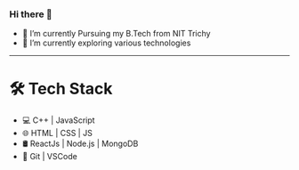 ### Hi there 👋

- 🔭 I’m currently Pursuing my B.Tech from NIT Trichy
- 🌱 I’m currently exploring various technologies

---
<!--
[![Ashish's github stats](https://github-readme-stats.vercel.app/api?username=ashish1025)](https://github.com/ashish1025/github-readme-stats)
-->
     

# 🛠 Tech Stack
-  💻   C++ | JavaScript
-  🌐   HTML | CSS | JS 
-  🛢   ReactJs | Node.js | MongoDB 
-  🔧   Git | VSCode

